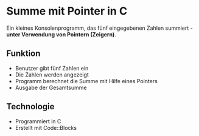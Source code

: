 # Summe mit Pointer in C
Ein kleines Konsolenprogramm, das fünf eingegebenen Zahlen summiert - **unter Verwendung von Pointern (Zeigern)**.

## Funktion
- Benutzer gibt fünf Zahlen ein
- Die Zahlen werden angezeigt
- Programm berechnet die Summe mit Hilfe eines Pointers
- Ausgabe der Gesamtsumme

## Technologie
- Programmiert in C
- Erstellt mit Code::Blocks
